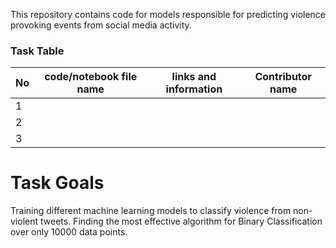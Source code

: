 
This repository contains code for models responsible for predicting violence provoking events from social media activity.

### Task Table

| No|  code/notebook file name | links and information | Contributor name |
|-|-|-|-|
|1|         |         |         |
|2|         |         |         |
|3|         |         |         |

# Task Goals
Training different machine learning models to classify violence from non-violent tweets.
Finding the most effective algorithm for Binary Classification over only 10000 data points.
